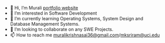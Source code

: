 - 👋 Hi, I’m Murali [portfolio website](https://mkssri.github.io/)
- 👀 I’m interested in Software Development
- 🌱 I’m currently learning Operating Systems, System Design and Database Management Systems.
- 💞️ I’m looking to collaborate on any SWE Projects.
- 📫 How to reach me muralikrishnasai36@gmail.com/mksriram@uci.edu

<!---
mursrira/mursrira is a ✨ special ✨ repository because its `README.md` (this file) appears on your GitHub profile.
You can click the Preview link to take a look at your changes.
--->
